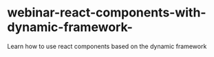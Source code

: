 # webinar-react-components-with-dynamic-framework-
Learn how to use react components based on the dynamic framework
